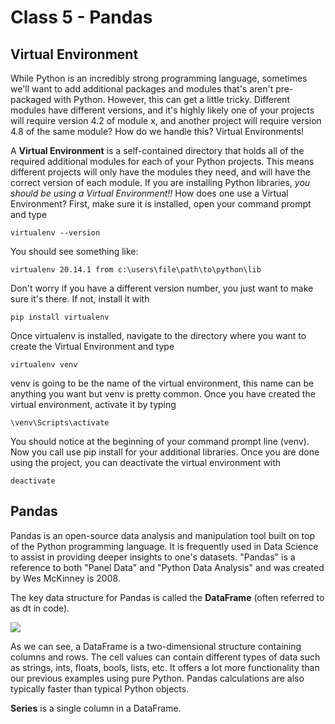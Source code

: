 # Class 5 - Pandas

## Virtual Environment

While Python is an incredibly strong programming language, sometimes we'll want to add additional packages and modules that's aren't pre-packaged with Python. However, this can get a little tricky. Different modules have different versions, and it's highly likely one of your projects will require version 4.2 of module x, and another project will require version 4.8 of the same module? How do we handle this? Virtual Environments!

A **Virtual Environment** is a self-contained directory that holds all of the required additional modules for each of your Python projects. This means different projects will only have the modules they need, and will have the correct version of each module. If you are installing Python libraries, *you should be using a Virtual Environment!!* How does one use a Virtual Environment? First, make sure it is installed, open your command prompt and type

```
virtualenv --version
```

You should see something like:

```
virtualenv 20.14.1 from c:\users\file\path\to\python\lib
```

Don't worry if you have a different version number, you just want to make sure it's there. If not, install it with

```
pip install virtualenv
```

Once virtualenv is installed, navigate to the directory where you want to create the Virtual Environment and type

```
virtualenv venv
```

venv is going to be the name of the virtual environment, this name can be anything you want but venv is pretty common. Once you have created the virtual environment, activate it by typing

```
\venv\Scripts\activate
```

You should notice at the beginning of your command prompt line (venv). Now you call use pip install for your additional libraries. Once you are done using the project, you can deactivate the virtual environment with

```
deactivate
```



## Pandas

Pandas is an open-source data analysis and manipulation tool built on top of the Python programming language. It is frequently used in Data Science to assist in providing deeper insights to one's datasets. "Pandas" is a reference to both "Panel Data" and "Python Data Analysis" and was created by Wes McKinney is 2008.

The key data structure for Pandas is called the **DataFrame** (often referred to as dt in code).

![](C:\Users\kat.sullivan\School\Classes\wpp-python-intro\Class05-Pandas\01_table_dataframe.svg)

As we can see, a DataFrame is a two-dimensional structure containing columns and rows. The cell values can contain different types of data such as strings, ints, floats, bools, lists, etc. It offers a lot more functionality than our previous examples using pure Python. Pandas calculations are also typically faster than typical Python objects.

**Series** is a single column in a DataFrame.